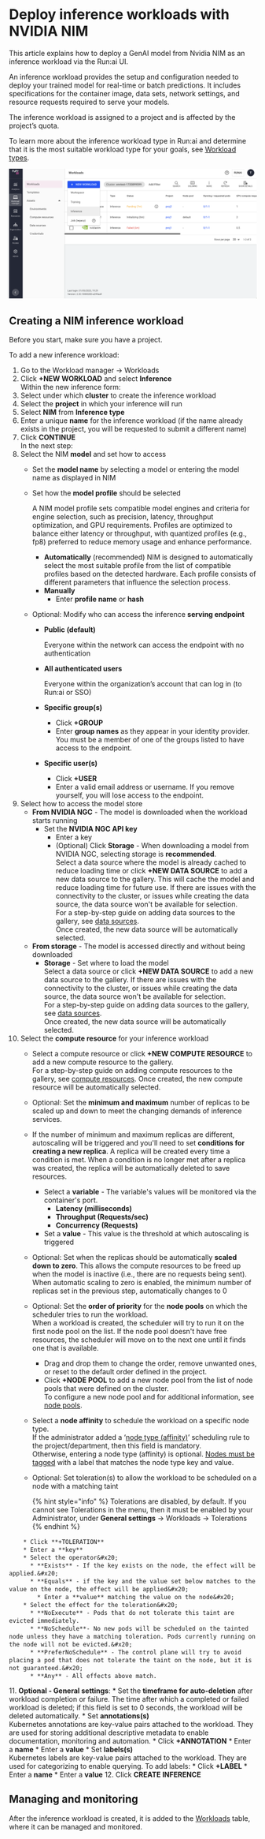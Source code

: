 # Deploy inference workloads with NVIDIA NIM

This article explains how to deploy a GenAI model from Nvidia NIM as an inference workload via the Run:ai UI.

An inference workload provides the setup and configuration needed to deploy your trained model for real-time or batch predictions. It includes specifications for the container image, data sets, network settings, and resource requests required to serve your models.

The inference workload is assigned to a project and is affected by the project’s quota.

To learn more about the inference workload type in Run:ai and determine that it is the most suitable workload type for your goals, see [Workload types](../workloads-in-runai/workload-types.md).

![](../../saas/deploy-models-using-inference/img/inference-workload.png)

## Creating a NIM inference workload

Before you start, make sure you have a project.

To add a new inference workload:

1. Go to the Workload manager → Workloads
2. Click **+NEW WORKLOAD** and select **Inference**\
   Within the new inference form:
3. Select under which **cluster** to create the inference workload
4. Select the **project** in which your inference will run
5. Select **NIM** from **Inference type**
6. Enter a unique **name** for the inference workload (if the name already exists in the project, you will be requested to submit a different name)
7. Click **CONTINUE**\
   In the next step:
8. Select the NIM **model** and set how to access
   * Set the **model name** by selecting a model or entering the model name as displayed in NIM
   *   Set how the **model profile** should be selected

       A NIM model profile sets compatible model engines and criteria for engine selection, such as precision, latency, throughput optimization, and GPU requirements. Profiles are optimized to balance either latency or throughput, with quantized profiles (e.g., fp8) preferred to reduce memory usage and enhance performance.

       * **Automatically** (recommended) NIM is designed to automatically select the most suitable profile from the list of compatible profiles based on the detected hardware. Each profile consists of different parameters that influence the selection process.
       * **Manually**
         * Enter **profile name** or **hash**
   * Optional: Modify who can access the inference **serving endpoint**
     *   **Public (default)**

         Everyone within the network can access the endpoint with no authentication
     *   **All authenticated users**

         Everyone within the organization’s account that can log in (to Run:ai or SSO)
     * **Specific group(s)**
       * Click **+GROUP**
       * Enter **group names** as they appear in your identity provider. You must be a member of one of the groups listed to have access to the endpoint.
     * **Specific user(s)**
       * Click **+USER**
       * Enter a valid email address or username. If you remove yourself, you will lose access to the endpoint.
9. Select how to access the model store
   * **From NVIDIA NGC** - The model is downloaded when the workload starts running
     * Set the **NVIDIA NGC API key**
       * Enter a key
       * (Optional) Click **Storage** - When downloading a model from NVIDIA NGC, selecting storage is **recommended**.\
         Select a data source where the model is already cached to reduce loading time or click **+NEW DATA SOURCE** to add a new data source to the gallery. This will cache the model and reduce loading time for future use. If there are issues with the connectivity to the cluster, or issues while creating the data source, the data source won't be available for selection.\
         For a step-by-step guide on adding data sources to the gallery, see [data sources](../workloads-in-runai/workload-assets/datasources.md).\
         Once created, the new data source will be automatically selected.
   * **From storage** - The model is accessed directly and without being downloaded
     * **Storage** - Set where to load the model\
       Select a data source or click **+NEW DATA SOURCE** to add a new data source to the gallery. If there are issues with the connectivity to the cluster, or issues while creating the data source, the data source won't be available for selection.\
       For a step-by-step guide on adding data sources to the gallery, see [data sources](../workloads-in-runai/workload-assets/datasources.md).\
       Once created, the new data source will be automatically selected.
10. Select the **compute resource** for your inference workload
    * Select a compute resource or click **+NEW COMPUTE RESOURCE** to add a new compute resource to the gallery.\
      For a step-by-step guide on adding compute resources to the gallery, see [compute resources](../workloads-in-runai/workload-assets/compute-resources.md). Once created, the new compute resource will be automatically selected.
    * Optional: Set the **minimum and maximum** number of replicas to be scaled up and down to meet the changing demands of inference services.
    * If the number of minimum and maximum replicas are different, autoscaling will be triggered and you'll need to set **conditions for creating a new replica**. A replica will be created every time a condition is met. When a condition is no longer met after a replica was created, the replica will be automatically deleted to save resources.
      * Select a **variable** - The variable's values will be monitored via the container's port.
        * **Latency (milliseconds)**
        * **Throughput (Requests/sec)**
        * **Concurrency (Requests)**
      * Set a **value** - This value is the threshold at which autoscaling is triggered
    * Optional: Set when the replicas should be automatically **scaled down to zero**. This allows the compute resources to be freed up when the model is inactive (i.e., there are no requests being sent). When automatic scaling to zero is enabled, the minimum number of replicas set in the previous step, automatically changes to 0
    * Optional: Set the **order of priority** for the **node pools** on which the scheduler tries to run the workload.\
      When a workload is created, the scheduler will try to run it on the first node pool on the list. If the node pool doesn't have free resources, the scheduler will move on to the next one until it finds one that is available.
      * Drag and drop them to change the order, remove unwanted ones, or reset to the default order defined in the project.
      * Click **+NODE POOL** to add a new node pool from the list of node pools that were defined on the cluster.\
        To configure a new node pool and for additional information, see [node pools](../manage-ai-initiatives/managing-your-resources/node-pools.md).
    * Select a **node affinity** to schedule the workload on a specific node type.\
      If the administrator added a ‘[node type (affinity)](../policies/scheduling-rules.md#node-type-affinity)’ scheduling rule to the project/department, then this field is mandatory.\
      Otherwise, entering a node type (affinity) is optional. [Nodes must be tagged](../policies/scheduling-rules.md#labelling-nodes-for-node-types-grouping) with a label that matches the node type key and value.
    *   Optional: Set toleration(s) to allow the workload to be scheduled on a node with a matching taint

        {% hint style="info" %}
        Tolerations are disabled, by default. If you cannot see Tolerations in the menu, then it must be enabled by your Administrator, under **General settings** → Workloads → Tolerations
        {% endhint %}

```
    * Click **+TOLERATION**
    * Enter a **key**
    * Select the operator&#x20;
      * **Exists** - If the key exists on the node, the effect will be applied.&#x20;
      * **Equals** - if the key and the value set below matches to the value on the node, the effect will be applied&#x20;
        * Enter a **value** matching the value on the node&#x20;
    * Select the effect for the toleration&#x20;
      * **NoExecute** - Pods that do not tolerate this taint are evicted immediately.
      * **NoSchedule**- No new pods will be scheduled on the tainted node unless they have a matching toleration. Pods currently running on the node will not be evicted.&#x20;
      * **PreferNoSchedule** - The control plane will try to avoid placing a pod that does not tolerate the taint on the node, but it is not guaranteed.&#x20;
      * **Any** - All effects above match.
```

11\. **Optional - General settings**: \* Set the **timeframe for auto-deletion** after workload completion or failure. The time after which a completed or failed workload is deleted; if this field is set to 0 seconds, the workload will be deleted automatically. \* Set **annotations(s)**\
Kubernetes annotations are key-value pairs attached to the workload. They are used for storing additional descriptive metadata to enable documentation, monitoring and automation. \* Click **+ANNOTATION** \* Enter a **name** \* Enter a **value** \* Set **labels(s)**\
Kubernetes labels are key-value pairs attached to the workload. They are used for categorizing to enable querying. To add labels: \* Click **+LABEL** \* Enter a **name** \* Enter a **value** 12. Click **CREATE INFERENCE**

## Managing and monitoring

After the inference workload is created, it is added to the [Workloads](../workloads-in-runai/workloads.md) table, where it can be managed and monitored.
